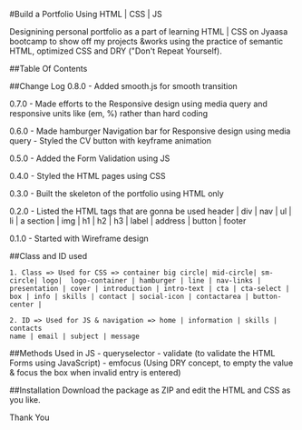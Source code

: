 #Build a Portfolio Using HTML | CSS | JS

Designining personal portfolio as a part of learning HTML | CSS on Jyaasa bootcamp to show off my projects &works using the practice of semantic HTML, optimized CSS and DRY ("Don't Repeat Yourself). 

##Table Of Contents


##Change Log
0.8.0 - Added smooth.js for smooth transition 

0.7.0 - Made efforts to the Responsive design using media query and responsive units like (em, %) rather than hard coding  

0.6.0 - Made hamburger Navigation bar for Responsive design using media query
        - Styled the CV button with keyframe animation

0.5.0 - Added the Form Validation using JS

0.4.0 - Styled the HTML pages using CSS

0.3.0 - Built the skeleton of the portfolio using HTML only

0.2.0 - Listed the HTML tags that are gonna be used
    header | div | nav | ul | li | a
    section | img | h1 | h2 | h3 | label | address | button | footer

0.1.0 - Started with Wireframe design

##Class and ID used
    
    1. Class => Used for CSS => container big circle| mid-circle| sm-circle| logo|  logo-container | hamburger | line | nav-links | presentation | cover | introduction | intro-text | cta | cta-select | box | info | skills | contact | social-icon | contactarea | button-center | 
   
    2. ID => Used for JS & navigation => home | information | skills | contacts
    name | email | subject | message

##Methods Used in JS
    - queryselector
    - validate (to validate the HTML Forms using JavaScript)
    - emfocus  (Using DRY concept, to empty the value & focus the box when invalid entry is entered)


##Installation
Download the package as ZIP and edit the HTML and CSS as you like.

Thank You 
